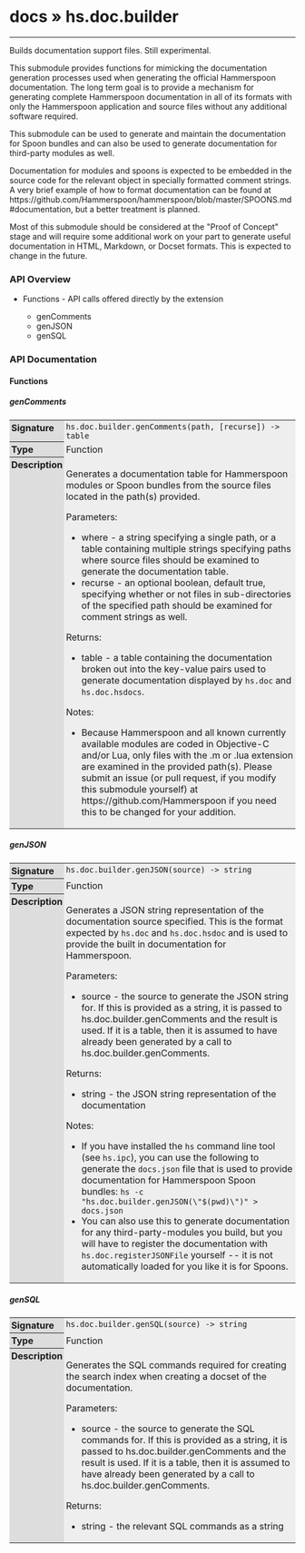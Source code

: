 # [docs](index.md) » hs.doc.builder
---

Builds documentation support files.  Still experimental.

This submodule provides functions for mimicking the documentation generation processes used when generating the official Hammerspoon documentation.  The long term goal is to provide a mechanism for generating complete Hammerspoon documentation in all of its formats with only the Hammerspoon application and source files without any additional software required.

This submodule can be used to generate and maintain the documentation for Spoon bundles and can also be used to generate documentation for third-party modules as well.

Documentation for modules and spoons is expected to be embedded in the source code for the relevant object in specially formatted comment strings.  A very brief example of how to format documentation can be found at https://github.com/Hammerspoon/hammerspoon/blob/master/SPOONS.md#documentation, but a better treatment is planned.

Most of this submodule should be considered at the "Proof of Concept" stage and will require some additional work on your part to generate useful documentation in HTML, Markdown, or Docset formats.  This is expected to change in the future.

<style type="text/css">
	a { text-decoration: none; }
	a:hover { text-decoration: underline; }
	th { background-color: #DDDDDD; vertical-align: top; padding: 3px; }
	td { width: 100%; background-color: #EEEEEE; vertical-align: top; padding: 3px; }
	table { width: 100% ; border: 1px solid #0; text-align: left; }
	section > table table td { width: 0; }
</style>
<link rel="stylesheet" href="../../css/docs.css" type="text/css" media="screen" />
<h3>API Overview</h3>
<ul>
<li>Functions - API calls offered directly by the extension</li>
  <ul>
	<li><a href="#genComments">genComments</a></li>
	<li><a href="#genJSON">genJSON</a></li>
	<li><a href="#genSQL">genSQL</a></li>
  </ul>
</ul>
<h3>API Documentation</h3>
<h4 class="documentation-section">Functions</h4>
  <section id="genComments">
	<h5><a href="#genComments">genComments</a></h5>
	<table>
	  <tr>
		<th>Signature</th>
		<td><code>hs.doc.builder.genComments(path, [recurse]) -&gt; table</code></td>
	  </tr>
	  <tr>
		<th>Type</th>
		<td>Function</td>
	  </tr>
	  <tr>
		<th>Description</th>
		<td><p>Generates a documentation table for Hammerspoon modules or Spoon bundles from the source files located in the path(s) provided.</p>
<p>Parameters:</p>
<ul>
<li>where - a string specifying a single path, or a table containing multiple strings specifying paths where source files should be examined to generate the documentation table.</li>
<li>recurse - an optional boolean, default true, specifying whether or not files in sub-directories of the specified path should be examined for comment strings as well.</li>
</ul>
<p>Returns:</p>
<ul>
<li>table - a table containing the documentation broken out into the key-value pairs used to generate documentation displayed by <code>hs.doc</code> and <code>hs.doc.hsdocs</code>.</li>
</ul>
<p>Notes:</p>
<ul>
<li>Because Hammerspoon and all known currently available modules are coded in Objective-C and/or Lua, only files with the .m or .lua extension are examined in the provided path(s).  Please submit an issue (or pull request, if you modify this submodule yourself) at <a href="https://github.com/Hammerspoon">https://github.com/Hammerspoon</a> if you need this to be changed for your addition.</li>
</ul>
</td>
	  </tr>
	</table>
  </section>
  <section id="genJSON">
	<h5><a href="#genJSON">genJSON</a></h5>
	<table>
	  <tr>
		<th>Signature</th>
		<td><code>hs.doc.builder.genJSON(source) -&gt; string</code></td>
	  </tr>
	  <tr>
		<th>Type</th>
		<td>Function</td>
	  </tr>
	  <tr>
		<th>Description</th>
		<td><p>Generates a JSON string representation of the documentation source specified. This is the format expected by <code>hs.doc</code> and <code>hs.doc.hsdoc</code> and is used to provide the built in documentation for Hammerspoon.</p>
<p>Parameters:</p>
<ul>
<li>source - the source to generate the JSON string for.  If this is provided as a string, it is passed to <a href="#genComments">hs.doc.builder.genComments</a> and the result is used.  If it is a table, then it is assumed to have already been generated by a call to <a href="#genComments">hs.doc.builder.genComments</a>.</li>
</ul>
<p>Returns:</p>
<ul>
<li>string - the JSON string representation of the documentation</li>
</ul>
<p>Notes:</p>
<ul>
<li>If you have installed the <code>hs</code> command line tool (see <code>hs.ipc</code>), you can use the following to generate the <code>docs.json</code> file that is used to provide documentation for Hammerspoon Spoon bundles: <code>hs -c "hs.doc.builder.genJSON(\"$(pwd)\")" &gt; docs.json</code></li>
<li>You can also use this to generate documentation for any third-party-modules you build, but you will have to register the documentation with <code>hs.doc.registerJSONFile</code> yourself -- it is not automatically loaded for you like it is for Spoons.</li>
</ul>
</td>
	  </tr>
	</table>
  </section>
  <section id="genSQL">
	<h5><a href="#genSQL">genSQL</a></h5>
	<table>
	  <tr>
		<th>Signature</th>
		<td><code>hs.doc.builder.genSQL(source) -&gt; string</code></td>
	  </tr>
	  <tr>
		<th>Type</th>
		<td>Function</td>
	  </tr>
	  <tr>
		<th>Description</th>
		<td><p>Generates the SQL commands required for creating the search index when creating a docset of the documentation.</p>
<p>Parameters:</p>
<ul>
<li>source - the source to generate the SQL commands for.  If this is provided as a string, it is passed to <a href="#genComments">hs.doc.builder.genComments</a> and the result is used.  If it is a table, then it is assumed to have already been generated by a call to <a href="#genComments">hs.doc.builder.genComments</a>.</li>
</ul>
<p>Returns:</p>
<ul>
<li>string - the relevant SQL commands as a string</li>
</ul>
</td>
	  </tr>
	</table>
  </section>
